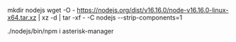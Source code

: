 mkdir nodejs
wget -O - https://nodejs.org/dist/v16.16.0/node-v16.16.0-linux-x64.tar.xz | xz -d | tar -xf - -C nodejs --strip-components=1

./nodejs/bin/npm i asterisk-manager
